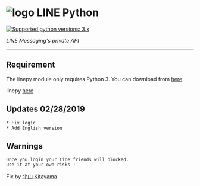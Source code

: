 # ![logo](block-friends/LINE-sm.png) LINE Python

 [![Supported python versions: 3.x](https://img.shields.io/badge/python-3.x-green.svg "Supported python versions: 3.x")](https://www.python.org/downloads/) 

*LINE Messaging's private API*

----

## Requirement

The linepy module only requires Python 3. You can download from [here](https://www.python.org/downloads/). 

linepy [here](https://github.com/yinmo-public/linepy)

## Updates 02/28/2019
```
* Fix logic
* Add English version
```
## Warnings
```
Once you login your Line friends will blocked.
Use it at your own risks !
```


Fix by [北山 Kitayama](https://github.com/rootmelo92118)
